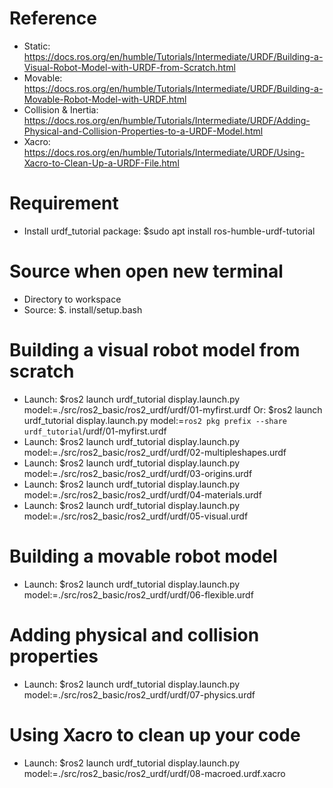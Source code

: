 # Reference
- Static: https://docs.ros.org/en/humble/Tutorials/Intermediate/URDF/Building-a-Visual-Robot-Model-with-URDF-from-Scratch.html
- Movable: https://docs.ros.org/en/humble/Tutorials/Intermediate/URDF/Building-a-Movable-Robot-Model-with-URDF.html
- Collision & Inertia: https://docs.ros.org/en/humble/Tutorials/Intermediate/URDF/Adding-Physical-and-Collision-Properties-to-a-URDF-Model.html
- Xacro: https://docs.ros.org/en/humble/Tutorials/Intermediate/URDF/Using-Xacro-to-Clean-Up-a-URDF-File.html

# Requirement
- Install urdf_tutorial package: $sudo apt install ros-humble-urdf-tutorial

# Source when open new terminal
- Directory to workspace
- Source: $. install/setup.bash

# Building a visual robot model from scratch
- Launch: $ros2 launch urdf_tutorial display.launch.py model:=./src/ros2_basic/ros2_urdf/urdf/01-myfirst.urdf
    Or: $ros2 launch urdf_tutorial display.launch.py model:=`ros2 pkg prefix --share urdf_tutorial`/urdf/01-myfirst.urdf
- Launch: $ros2 launch urdf_tutorial display.launch.py model:=./src/ros2_basic/ros2_urdf/urdf/02-multipleshapes.urdf
- Launch: $ros2 launch urdf_tutorial display.launch.py model:=./src/ros2_basic/ros2_urdf/urdf/03-origins.urdf
- Launch: $ros2 launch urdf_tutorial display.launch.py model:=./src/ros2_basic/ros2_urdf/urdf/04-materials.urdf
- Launch: $ros2 launch urdf_tutorial display.launch.py model:=./src/ros2_basic/ros2_urdf/urdf/05-visual.urdf

# Building a movable robot model
- Launch: $ros2 launch urdf_tutorial display.launch.py model:=./src/ros2_basic/ros2_urdf/urdf/06-flexible.urdf

# Adding physical and collision properties
- Launch: $ros2 launch urdf_tutorial display.launch.py model:=./src/ros2_basic/ros2_urdf/urdf/07-physics.urdf

# Using Xacro to clean up your code
- Launch: $ros2 launch urdf_tutorial display.launch.py model:=./src/ros2_basic/ros2_urdf/urdf/08-macroed.urdf.xacro
